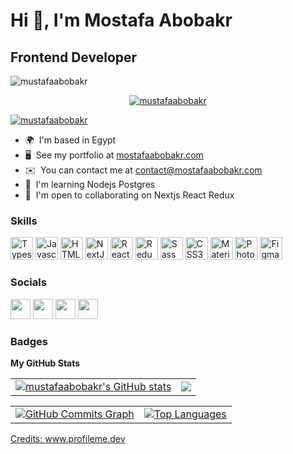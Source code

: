 Hi 👋, I'm Mostafa Abobakr
================================

Frontend Developer
------------------

<p align="left"> <img src="https://komarev.com/ghpvc/?username=mustafaabobakr&label=Profile%20views&color=0e75b6&style=flat" alt="mustafaabobakr" /> </p>

<p align="center"> <a href="https://github.com/ryo-ma/github-profile-trophy"><img src="https://github-profile-trophy.vercel.app/?username=mustafaabobakr" alt="mustafaabobakr" /></a> </p>

<p align="left"> <a href="https://twitter.com/mustafaabobakr_" target="blank"><img src="https://img.shields.io/twitter/follow/mustafaabobakr_?logo=twitter&style=for-the-badge" alt="mustafaabobakr" /></a> </p>


* 🌍  I'm based in Egypt
* 🖥️  See my portfolio at [mostafaabobakr.com](https://mostafaabobakr.com)
* ✉️  You can contact me at [contact@mostafaabobakr.com](mailto:contact@mostafaabobakr.com)
* 🧠  I'm learning Nodejs Postgres
* 🤝  I'm open to collaborating on Nextjs React Redux

### Skills

<p align="left">
<a href="https://www.typescriptlang.org/" target="_blank" rel="noreferrer"><img src="https://raw.githubusercontent.com/danielcranney/readme-generator/main/public/icons/skills/typescript-colored.svg" width="36" height="36" alt="Typescript" /></a>
<a href="https://developer.mozilla.org/en-US/docs/Web/JavaScript" target="_blank" rel="noreferrer"><img src="https://raw.githubusercontent.com/danielcranney/readme-generator/main/public/icons/skills/javascript-colored.svg" width="36" height="36" alt="Javascript" /></a>
<a href="https://developer.mozilla.org/en-US/docs/Glossary/HTML5" target="_blank" rel="noreferrer"><img src="https://raw.githubusercontent.com/danielcranney/readme-generator/main/public/icons/skills/html5-colored.svg" width="36" height="36" alt="HTML5" /></a>
<a href="https://nextjs.org/docs" target="_blank" rel="noreferrer"><img src="https://raw.githubusercontent.com/danielcranney/readme-generator/main/public/icons/skills/nextjs-colored.svg" width="36" height="36" alt="NextJs" /></a>
<a href="https://reactjs.org/" target="_blank" rel="noreferrer"><img src="https://raw.githubusercontent.com/danielcranney/readme-generator/main/public/icons/skills/react-colored.svg" width="36" height="36" alt="React" /></a>
<a href="https://redux.js.org/" target="_blank" rel="noreferrer"><img src="https://raw.githubusercontent.com/danielcranney/readme-generator/main/public/icons/skills/redux-colored.svg" width="36" height="36" alt="Redux" /></a>
<a href="https://sass-lang.com/" target="_blank" rel="noreferrer"><img src="https://raw.githubusercontent.com/danielcranney/readme-generator/main/public/icons/skills/sass-colored.svg" width="36" height="36" alt="Sass" /></a>
<a href="https://www.w3.org/TR/CSS/#css" target="_blank" rel="noreferrer"><img src="https://raw.githubusercontent.com/danielcranney/readme-generator/main/public/icons/skills/css3-colored.svg" width="36" height="36" alt="CSS3" /></a>
<a href="https://mui.com/" target="_blank" rel="noreferrer"><img src="https://raw.githubusercontent.com/danielcranney/readme-generator/main/public/icons/skills/materialui-colored.svg" width="36" height="36" alt="Material UI" /></a>
<a href="https://www.adobe.com/uk/products/photoshop.html" target="_blank" rel="noreferrer"><img src="https://raw.githubusercontent.com/danielcranney/readme-generator/main/public/icons/skills/photoshop-colored.svg" width="36" height="36" alt="Photoshop" /></a>
<a href="https://www.figma.com/" target="_blank" rel="noreferrer"><img src="https://raw.githubusercontent.com/danielcranney/readme-generator/main/public/icons/skills/figma-colored.svg" width="36" height="36" alt="Figma" /></a>
</p>


### Socials

<p align="left"> <a href="https://www.github.com/mustafaabobakr" target="_blank" rel="noreferrer"><img src="https://raw.githubusercontent.com/danielcranney/readme-generator/main/public/icons/socials/github.svg" width="32" height="32" /></a> <a href="http://www.instagram.com/mustafaabobakr" target="_blank" rel="noreferrer"><img src="https://raw.githubusercontent.com/danielcranney/readme-generator/main/public/icons/socials/instagram.svg" width="32" height="32" /></a> <a href="https://www.linkedin.com/in/mostafaabobakr" target="_blank" rel="noreferrer"><img src="https://raw.githubusercontent.com/danielcranney/readme-generator/main/public/icons/socials/linkedin.svg" width="32" height="32" /></a> <a href="https://www.twitter.com/mustafaAbobakr_" target="_blank" rel="noreferrer"><img src="https://raw.githubusercontent.com/danielcranney/readme-generator/main/public/icons/socials/twitter.svg" width="32" height="32" /></a></p>

### Badges

<b>My GitHub Stats</b>

<table>
 <tr>
  <td>
    <a href="http://www.github.com/mustafaabobakr"><img src="https://github-readme-stats.vercel.app/api?username=mustafaabobakr&show_icons=true&hide=&count_private=true&title_color=a855f7&text_color=ffffff&icon_color=64748b&bg_color=1c1917&hide_border=true&show_icons=true" alt="mustafaabobakr's GitHub stats" /></a>
  </td>
  <td>
    <a href="http://www.github.com/mustafaabobakr"><img src="https://github-readme-streak-stats.herokuapp.com/?user=mustafaabobakr&stroke=ffffff&background=1c1917&ring=a855f7&fire=a855f7&currStreakNum=ffffff&currStreakLabel=a855f7&sideNums=ffffff&sideLabels=ffffff&dates=ffffff&hide_border=true" /></a>
  </td>
 </tr>
</table>

<table>
 <tr>
  <td>
<a href="http://www.github.com/mustafaabobakr"><img src="https://activity-graph.herokuapp.com/graph?username=mustafaabobakr&bg_color=1c1917&color=ffffff&line=64748b&point=ffffff&area_color=1c1917&area=true&hide_border=true&custom_title=GitHub%20Commits%20Graph" alt="GitHub Commits Graph" /></a>
  </td>
  <td>
<a href="https://github.com/mustafaabobakr" align="left"><img src="https://github-readme-stats.vercel.app/api/top-langs/?username=mustafaabobakr&langs_count=10&title_color=a855f7&text_color=ffffff&icon_color=64748b&bg_color=1c1917&hide_border=true&locale=en&custom_title=Top%20%Languages" alt="Top Languages" /></a>
  </td>
 </tr>
</table>






<a href="https://www.profileme.dev/">Credits: www.profileme.dev</a>
